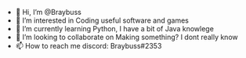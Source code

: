 - 👋 Hi, I’m @Braybuss
- 👀 I’m interested in Coding useful software and games
- 🌱 I’m currently learning Python, I have a bit of Java knowlege
- 💞️ I’m looking to collaborate on Making something? I dont really know
- 📫 How to reach me discord: Braybuss#2353

<!---
Braybuss/Braybuss is a ✨ special ✨ repository because its `README.md` (this file) appears on your GitHub profile.
You can click the Preview link to take a look at your changes.
--->
